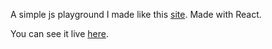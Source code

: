 A simple js playground I made like this [site](https://johnresig.com/apps/learn/#74).
Made with React.

You can see it live [here](https://anuragasaurus.github.io/js-playground/).